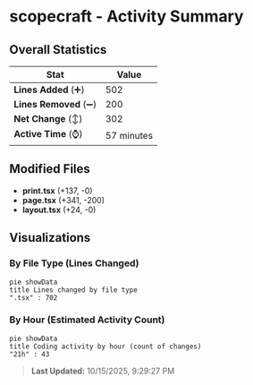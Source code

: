 # scopecraft - Activity Summary 

## Overall Statistics

| Stat                   | Value                                                             |
| ---------------------- | ----------------------------------------------------------------- |
| **Lines Added** (➕)   | 502                                          |
| **Lines Removed** (➖) | 200                                        |
| **Net Change** (↕)    | 302                |
| **Active Time** (⌚)   | 57 minutes |


## Modified Files
- **print.tsx** (+137, -0)
- **page.tsx** (+341, -200)
- **layout.tsx** (+24, -0)

## Visualizations

### By File Type (Lines Changed)

```mermaid
pie showData
title Lines changed by file type
".tsx" : 702
```

### By Hour (Estimated Activity Count)

```mermaid
pie showData
title Coding activity by hour (count of changes)
"21h" : 43
```


> **Last Updated:** 10/15/2025, 9:29:27 PM